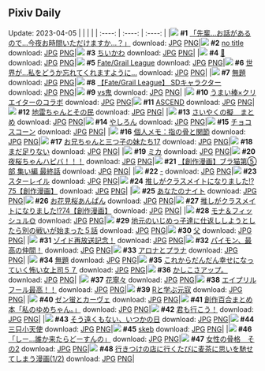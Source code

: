 ## Pixiv Daily
Update: 2023-04-05
|      |      |      |
| :----: | :----: | :----: |
|![](https://pixiv.microyu.workers.dev/c/240x480/img-master/img/2023/04/03/08/02/54/106820458_p0_master1200.jpg) **#1** [「先輩…お話があるので…今夜お時間いただけますか…？」](https://www.pixiv.net/artworks/106820458) download: [JPG](https://pixiv.microyu.workers.dev/img-original/img/2023/04/03/08/02/54/106820458_p0.jpg) [PNG](https://pixiv.microyu.workers.dev/img-original/img/2023/04/03/08/02/54/106820458_p0.png)|![](https://pixiv.microyu.workers.dev/c/240x480/img-master/img/2023/04/03/00/05/07/106812198_p0_master1200.jpg) **#2** [no title](https://www.pixiv.net/artworks/106812198) download: [JPG](https://pixiv.microyu.workers.dev/img-original/img/2023/04/03/00/05/07/106812198_p0.jpg) [PNG](https://pixiv.microyu.workers.dev/img-original/img/2023/04/03/00/05/07/106812198_p0.png)|![](https://pixiv.microyu.workers.dev/c/240x480/img-master/img/2023/04/04/00/00/59/106842046_p0_master1200.jpg) **#3** [ちいかわ](https://www.pixiv.net/artworks/106842046) download: [JPG](https://pixiv.microyu.workers.dev/img-original/img/2023/04/04/00/00/59/106842046_p0.jpg) [PNG](https://pixiv.microyu.workers.dev/img-original/img/2023/04/04/00/00/59/106842046_p0.png)|
|![](https://pixiv.microyu.workers.dev/c/240x480/img-master/img/2023/04/03/00/00/01/106811653_p0_master1200.jpg) **#4** [🍹](https://www.pixiv.net/artworks/106811653) download: [JPG](https://pixiv.microyu.workers.dev/img-original/img/2023/04/03/00/00/01/106811653_p0.jpg) [PNG](https://pixiv.microyu.workers.dev/img-original/img/2023/04/03/00/00/01/106811653_p0.png)|![](https://pixiv.microyu.workers.dev/c/240x480/img-master/img/2023/04/03/00/57/08/106814101_p0_master1200.jpg) **#5** [Fate/Grail League](https://www.pixiv.net/artworks/106814101) download: [JPG](https://pixiv.microyu.workers.dev/img-original/img/2023/04/03/00/57/08/106814101_p0.jpg) [PNG](https://pixiv.microyu.workers.dev/img-original/img/2023/04/03/00/57/08/106814101_p0.png)|![](https://pixiv.microyu.workers.dev/c/240x480/img-master/img/2023/04/04/00/00/27/106841959_p0_master1200.jpg) **#6** [世界が…私をどうか忘れてくれますように…](https://www.pixiv.net/artworks/106841959) download: [JPG](https://pixiv.microyu.workers.dev/img-original/img/2023/04/04/00/00/27/106841959_p0.jpg) [PNG](https://pixiv.microyu.workers.dev/img-original/img/2023/04/04/00/00/27/106841959_p0.png)|
|![](https://pixiv.microyu.workers.dev/c/240x480/img-master/img/2023/04/04/09/41/06/106851371_p0_master1200.jpg) **#7** [無題](https://www.pixiv.net/artworks/106851371) download: [JPG](https://pixiv.microyu.workers.dev/img-original/img/2023/04/04/09/41/06/106851371_p0.jpg) [PNG](https://pixiv.microyu.workers.dev/img-original/img/2023/04/04/09/41/06/106851371_p0.png)|![](https://pixiv.microyu.workers.dev/c/240x480/img-master/img/2023/04/03/00/00/08/106811692_p0_master1200.jpg) **#8** [【Fate/Grail League】 SDキャラクター](https://www.pixiv.net/artworks/106811692) download: [JPG](https://pixiv.microyu.workers.dev/img-original/img/2023/04/03/00/00/08/106811692_p0.jpg) [PNG](https://pixiv.microyu.workers.dev/img-original/img/2023/04/03/00/00/08/106811692_p0.png)|![](https://pixiv.microyu.workers.dev/c/240x480/img-master/img/2023/04/04/06/00/11/106848609_p0_master1200.jpg) **#9** [vs鬼](https://www.pixiv.net/artworks/106848609) download: [JPG](https://pixiv.microyu.workers.dev/img-original/img/2023/04/04/06/00/11/106848609_p0.jpg) [PNG](https://pixiv.microyu.workers.dev/img-original/img/2023/04/04/06/00/11/106848609_p0.png)|
|![](https://pixiv.microyu.workers.dev/c/240x480/img-master/img/2023/04/03/13/41/28/106825577_p0_master1200.jpg) **#10** [うまい棒×クリエイターのコラボ](https://www.pixiv.net/artworks/106825577) download: [JPG](https://pixiv.microyu.workers.dev/img-original/img/2023/04/03/13/41/28/106825577_p0.jpg) [PNG](https://pixiv.microyu.workers.dev/img-original/img/2023/04/03/13/41/28/106825577_p0.png)|![](https://pixiv.microyu.workers.dev/c/240x480/img-master/img/2023/04/04/00/07/39/106842486_p0_master1200.jpg) **#11** [ASCEND](https://www.pixiv.net/artworks/106842486) download: [JPG](https://pixiv.microyu.workers.dev/img-original/img/2023/04/04/00/07/39/106842486_p0.jpg) [PNG](https://pixiv.microyu.workers.dev/img-original/img/2023/04/04/00/07/39/106842486_p0.png)|![](https://pixiv.microyu.workers.dev/c/240x480/img-master/img/2023/04/03/00/00/33/106811789_p0_master1200.jpg) **#12** [地雷ちゃんとその民](https://www.pixiv.net/artworks/106811789) download: [JPG](https://pixiv.microyu.workers.dev/img-original/img/2023/04/03/00/00/33/106811789_p0.jpg) [PNG](https://pixiv.microyu.workers.dev/img-original/img/2023/04/03/00/00/33/106811789_p0.png)|
|![](https://pixiv.microyu.workers.dev/c/240x480/img-master/img/2023/04/03/21/02/41/106835388_p0_master1200.jpg) **#13** [さいやくの擬　まとめ](https://www.pixiv.net/artworks/106835388) download: [JPG](https://pixiv.microyu.workers.dev/img-original/img/2023/04/03/21/02/41/106835388_p0.jpg) [PNG](https://pixiv.microyu.workers.dev/img-original/img/2023/04/03/21/02/41/106835388_p0.png)|![](https://pixiv.microyu.workers.dev/c/240x480/img-master/img/2023/04/03/23/38/42/106841137_p0_master1200.jpg) **#14** [やしろん](https://www.pixiv.net/artworks/106841137) download: [JPG](https://pixiv.microyu.workers.dev/img-original/img/2023/04/03/23/38/42/106841137_p0.jpg) [PNG](https://pixiv.microyu.workers.dev/img-original/img/2023/04/03/23/38/42/106841137_p0.png)|![](https://pixiv.microyu.workers.dev/c/240x480/img-master/img/2023/04/03/23/18/35/106840422_p0_master1200.jpg) **#15** [チョコスコーン](https://www.pixiv.net/artworks/106840422) download: [JPG](https://pixiv.microyu.workers.dev/img-original/img/2023/04/03/23/18/35/106840422_p0.jpg) [PNG](https://pixiv.microyu.workers.dev/img-original/img/2023/04/03/23/18/35/106840422_p0.png)|
|![](https://pixiv.microyu.workers.dev/c/240x480/img-master/img/2023/04/04/08/15/00/106850325_p0_master1200.jpg) **#16** [個人メモ：指の骨と関節](https://www.pixiv.net/artworks/106850325) download: [JPG](https://pixiv.microyu.workers.dev/img-original/img/2023/04/04/08/15/00/106850325_p0.jpg) [PNG](https://pixiv.microyu.workers.dev/img-original/img/2023/04/04/08/15/00/106850325_p0.png)|![](https://pixiv.microyu.workers.dev/c/240x480/img-master/img/2023/04/03/00/42/40/106813653_p0_master1200.jpg) **#17** [お兄ちゃんと三つ子の妹たち17](https://www.pixiv.net/artworks/106813653) download: [JPG](https://pixiv.microyu.workers.dev/img-original/img/2023/04/03/00/42/40/106813653_p0.jpg) [PNG](https://pixiv.microyu.workers.dev/img-original/img/2023/04/03/00/42/40/106813653_p0.png)|![](https://pixiv.microyu.workers.dev/c/240x480/img-master/img/2023/04/04/00/00/01/106841865_p0_master1200.jpg) **#18** [まだ足りない](https://www.pixiv.net/artworks/106841865) download: [JPG](https://pixiv.microyu.workers.dev/img-original/img/2023/04/04/00/00/01/106841865_p0.jpg) [PNG](https://pixiv.microyu.workers.dev/img-original/img/2023/04/04/00/00/01/106841865_p0.png)|
|![](https://pixiv.microyu.workers.dev/c/240x480/img-master/img/2023/04/04/00/01/10/106842076_p0_master1200.jpg) **#19** [ミカ](https://www.pixiv.net/artworks/106842076) download: [JPG](https://pixiv.microyu.workers.dev/img-original/img/2023/04/04/00/01/10/106842076_p0.jpg) [PNG](https://pixiv.microyu.workers.dev/img-original/img/2023/04/04/00/01/10/106842076_p0.png)|![](https://pixiv.microyu.workers.dev/c/240x480/img-master/img/2023/04/03/19/56/45/106833158_p0_master1200.jpg) **#20** [夜桜ちゃんハピバ！！！](https://www.pixiv.net/artworks/106833158) download: [JPG](https://pixiv.microyu.workers.dev/img-original/img/2023/04/03/19/56/45/106833158_p0.jpg) [PNG](https://pixiv.microyu.workers.dev/img-original/img/2023/04/03/19/56/45/106833158_p0.png)|![](https://pixiv.microyu.workers.dev/c/240x480/img-master/img/2023/04/03/19/00/45/106831644_p0_master1200.jpg) **#21** [【創作漫画】ブラ猫第⑤部 集い編 最終話](https://www.pixiv.net/artworks/106831644) download: [JPG](https://pixiv.microyu.workers.dev/img-original/img/2023/04/03/19/00/45/106831644_p0.jpg) [PNG](https://pixiv.microyu.workers.dev/img-original/img/2023/04/03/19/00/45/106831644_p0.png)|
|![](https://pixiv.microyu.workers.dev/c/240x480/img-master/img/2023/04/04/00/00/14/106841917_p0_master1200.jpg) **#22** [-](https://www.pixiv.net/artworks/106841917) download: [JPG](https://pixiv.microyu.workers.dev/img-original/img/2023/04/04/00/00/14/106841917_p0.jpg) [PNG](https://pixiv.microyu.workers.dev/img-original/img/2023/04/04/00/00/14/106841917_p0.png)|![](https://pixiv.microyu.workers.dev/c/240x480/img-master/img/2023/04/03/09/14/14/106821349_p0_master1200.jpg) **#23** [スターレイル](https://www.pixiv.net/artworks/106821349) download: [JPG](https://pixiv.microyu.workers.dev/img-original/img/2023/04/03/09/14/14/106821349_p0.jpg) [PNG](https://pixiv.microyu.workers.dev/img-original/img/2023/04/03/09/14/14/106821349_p0.png)|![](https://pixiv.microyu.workers.dev/c/240x480/img-master/img/2023/04/04/00/16/43/106842809_p0_master1200.jpg) **#24** [推しがクラスメイトになりました!?75【創作漫画】](https://www.pixiv.net/artworks/106842809) download: [JPG](https://pixiv.microyu.workers.dev/img-original/img/2023/04/04/00/16/43/106842809_p0.jpg) [PNG](https://pixiv.microyu.workers.dev/img-original/img/2023/04/04/00/16/43/106842809_p0.png)|
|![](https://pixiv.microyu.workers.dev/c/240x480/img-master/img/2023/04/03/00/01/30/106811914_p0_master1200.jpg) **#25** [あなたのナイト](https://www.pixiv.net/artworks/106811914) download: [JPG](https://pixiv.microyu.workers.dev/img-original/img/2023/04/03/00/01/30/106811914_p0.jpg) [PNG](https://pixiv.microyu.workers.dev/img-original/img/2023/04/03/00/01/30/106811914_p0.png)|![](https://pixiv.microyu.workers.dev/c/240x480/img-master/img/2023/04/04/20/30/03/106864535_p0_master1200.jpg) **#26** [お花見桜あんぱん](https://www.pixiv.net/artworks/106864535) download: [JPG](https://pixiv.microyu.workers.dev/img-original/img/2023/04/04/20/30/03/106864535_p0.jpg) [PNG](https://pixiv.microyu.workers.dev/img-original/img/2023/04/04/20/30/03/106864535_p0.png)|![](https://pixiv.microyu.workers.dev/c/240x480/img-master/img/2023/04/03/00/03/38/106812101_p0_master1200.jpg) **#27** [推しがクラスメイトになりました!?74【創作漫画】](https://www.pixiv.net/artworks/106812101) download: [JPG](https://pixiv.microyu.workers.dev/img-original/img/2023/04/03/00/03/38/106812101_p0.jpg) [PNG](https://pixiv.microyu.workers.dev/img-original/img/2023/04/03/00/03/38/106812101_p0.png)|
|![](https://pixiv.microyu.workers.dev/c/240x480/img-master/img/2023/04/03/19/29/03/106832357_p0_master1200.jpg) **#28** [モナ＆フィッシュル🌞](https://www.pixiv.net/artworks/106832357) download: [JPG](https://pixiv.microyu.workers.dev/img-original/img/2023/04/03/19/29/03/106832357_p0.jpg) [PNG](https://pixiv.microyu.workers.dev/img-original/img/2023/04/03/19/29/03/106832357_p0.png)|![](https://pixiv.microyu.workers.dev/c/240x480/img-master/img/2023/04/04/11/03/22/106852558_p0_master1200.jpg) **#29** [地元のいじめっ子達に仕返ししようとしたら別の戦いが始まった５話](https://www.pixiv.net/artworks/106852558) download: [JPG](https://pixiv.microyu.workers.dev/img-original/img/2023/04/04/11/03/22/106852558_p0.jpg) [PNG](https://pixiv.microyu.workers.dev/img-original/img/2023/04/04/11/03/22/106852558_p0.png)|![](https://pixiv.microyu.workers.dev/c/240x480/img-master/img/2023/04/03/13/35/26/106825495_p0_master1200.jpg) **#30** [父](https://www.pixiv.net/artworks/106825495) download: [JPG](https://pixiv.microyu.workers.dev/img-original/img/2023/04/03/13/35/26/106825495_p0.jpg) [PNG](https://pixiv.microyu.workers.dev/img-original/img/2023/04/03/13/35/26/106825495_p0.png)|
|![](https://pixiv.microyu.workers.dev/c/240x480/img-master/img/2023/04/03/00/08/00/106812343_p0_master1200.jpg) **#31** [ゾイド再放送記念！](https://www.pixiv.net/artworks/106812343) download: [JPG](https://pixiv.microyu.workers.dev/img-original/img/2023/04/03/00/08/00/106812343_p0.jpg) [PNG](https://pixiv.microyu.workers.dev/img-original/img/2023/04/03/00/08/00/106812343_p0.png)|![](https://pixiv.microyu.workers.dev/c/240x480/img-master/img/2023/04/03/21/08/22/106835578_p0_master1200.jpg) **#32** [パイモン、最高の仲間！](https://www.pixiv.net/artworks/106835578) download: [JPG](https://pixiv.microyu.workers.dev/img-original/img/2023/04/03/21/08/22/106835578_p0.jpg) [PNG](https://pixiv.microyu.workers.dev/img-original/img/2023/04/03/21/08/22/106835578_p0.png)|![](https://pixiv.microyu.workers.dev/c/240x480/img-master/img/2023/04/03/00/11/15/106812491_p0_master1200.jpg) **#33** [アロナとプラナ](https://www.pixiv.net/artworks/106812491) download: [JPG](https://pixiv.microyu.workers.dev/img-original/img/2023/04/03/00/11/15/106812491_p0.jpg) [PNG](https://pixiv.microyu.workers.dev/img-original/img/2023/04/03/00/11/15/106812491_p0.png)|
|![](https://pixiv.microyu.workers.dev/c/240x480/img-master/img/2023/04/03/00/34/22/106813408_p0_master1200.jpg) **#34** [無題](https://www.pixiv.net/artworks/106813408) download: [JPG](https://pixiv.microyu.workers.dev/img-original/img/2023/04/03/00/34/22/106813408_p0.jpg) [PNG](https://pixiv.microyu.workers.dev/img-original/img/2023/04/03/00/34/22/106813408_p0.png)|![](https://pixiv.microyu.workers.dev/c/240x480/img-master/img/2023/04/03/17/03/38/106828952_p0_master1200.jpg) **#35** [これからだんだん幸せになっていく怖い女上司５７](https://www.pixiv.net/artworks/106828952) download: [JPG](https://pixiv.microyu.workers.dev/img-original/img/2023/04/03/17/03/38/106828952_p0.jpg) [PNG](https://pixiv.microyu.workers.dev/img-original/img/2023/04/03/17/03/38/106828952_p0.png)|![](https://pixiv.microyu.workers.dev/c/240x480/img-master/img/2023/04/03/06/44/41/106819286_p0_master1200.jpg) **#36** [かしこさアップ。](https://www.pixiv.net/artworks/106819286) download: [JPG](https://pixiv.microyu.workers.dev/img-original/img/2023/04/03/06/44/41/106819286_p0.jpg) [PNG](https://pixiv.microyu.workers.dev/img-original/img/2023/04/03/06/44/41/106819286_p0.png)|
|![](https://pixiv.microyu.workers.dev/c/240x480/img-master/img/2023/04/03/00/09/27/106812048_p0_master1200.jpg) **#37** [花寧々](https://www.pixiv.net/artworks/106812048) download: [JPG](https://pixiv.microyu.workers.dev/img-original/img/2023/04/03/00/09/27/106812048_p0.jpg) [PNG](https://pixiv.microyu.workers.dev/img-original/img/2023/04/03/00/09/27/106812048_p0.png)|![](https://pixiv.microyu.workers.dev/c/240x480/img-master/img/2023/04/03/18/05/04/106830325_p0_master1200.jpg) **#38** [エイプリルフール最高！！](https://www.pixiv.net/artworks/106830325) download: [JPG](https://pixiv.microyu.workers.dev/img-original/img/2023/04/03/18/05/04/106830325_p0.jpg) [PNG](https://pixiv.microyu.workers.dev/img-original/img/2023/04/03/18/05/04/106830325_p0.png)|![](https://pixiv.microyu.workers.dev/c/240x480/img-master/img/2023/04/03/11/42/16/106823434_p0_master1200.jpg) **#39** [Rと学ぶ元寇](https://www.pixiv.net/artworks/106823434) download: [JPG](https://pixiv.microyu.workers.dev/img-original/img/2023/04/03/11/42/16/106823434_p0.jpg) [PNG](https://pixiv.microyu.workers.dev/img-original/img/2023/04/03/11/42/16/106823434_p0.png)|
|![](https://pixiv.microyu.workers.dev/c/240x480/img-master/img/2023/04/03/22/00/05/106837331_p0_master1200.jpg) **#40** [ゼン蛍とカーヴェ](https://www.pixiv.net/artworks/106837331) download: [JPG](https://pixiv.microyu.workers.dev/img-original/img/2023/04/03/22/00/05/106837331_p0.jpg) [PNG](https://pixiv.microyu.workers.dev/img-original/img/2023/04/03/22/00/05/106837331_p0.png)|![](https://pixiv.microyu.workers.dev/c/240x480/img-master/img/2023/04/03/12/10/49/106824017_p0_master1200.jpg) **#41** [創作百合まとめ本「私のゆめちゃん。」](https://www.pixiv.net/artworks/106824017) download: [JPG](https://pixiv.microyu.workers.dev/img-original/img/2023/04/03/12/10/49/106824017_p0.jpg) [PNG](https://pixiv.microyu.workers.dev/img-original/img/2023/04/03/12/10/49/106824017_p0.png)|![](https://pixiv.microyu.workers.dev/c/240x480/img-master/img/2023/04/03/12/19/29/106824156_p0_master1200.jpg) **#42** [君も行こう！](https://www.pixiv.net/artworks/106824156) download: [JPG](https://pixiv.microyu.workers.dev/img-original/img/2023/04/03/12/19/29/106824156_p0.jpg) [PNG](https://pixiv.microyu.workers.dev/img-original/img/2023/04/03/12/19/29/106824156_p0.png)|
|![](https://pixiv.microyu.workers.dev/c/240x480/img-master/img/2023/04/04/00/56/43/106844134_p0_master1200.jpg) **#43** [そう遠くもない、いつかの日](https://www.pixiv.net/artworks/106844134) download: [JPG](https://pixiv.microyu.workers.dev/img-original/img/2023/04/04/00/56/43/106844134_p0.jpg) [PNG](https://pixiv.microyu.workers.dev/img-original/img/2023/04/04/00/56/43/106844134_p0.png)|![](https://pixiv.microyu.workers.dev/c/240x480/img-master/img/2023/04/03/19/41/47/106832723_p0_master1200.jpg) **#44** [三只小天使](https://www.pixiv.net/artworks/106832723) download: [JPG](https://pixiv.microyu.workers.dev/img-original/img/2023/04/03/19/41/47/106832723_p0.jpg) [PNG](https://pixiv.microyu.workers.dev/img-original/img/2023/04/03/19/41/47/106832723_p0.png)|![](https://pixiv.microyu.workers.dev/c/240x480/img-master/img/2023/04/03/00/24/28/106813023_p0_master1200.jpg) **#45** [skeb](https://www.pixiv.net/artworks/106813023) download: [JPG](https://pixiv.microyu.workers.dev/img-original/img/2023/04/03/00/24/28/106813023_p0.jpg) [PNG](https://pixiv.microyu.workers.dev/img-original/img/2023/04/03/00/24/28/106813023_p0.png)|
|![](https://pixiv.microyu.workers.dev/c/240x480/img-master/img/2023/04/03/17/06/31/106829013_p0_master1200.jpg) **#46** [「しー…誰か来たらどーすんの」](https://www.pixiv.net/artworks/106829013) download: [JPG](https://pixiv.microyu.workers.dev/img-original/img/2023/04/03/17/06/31/106829013_p0.jpg) [PNG](https://pixiv.microyu.workers.dev/img-original/img/2023/04/03/17/06/31/106829013_p0.png)|![](https://pixiv.microyu.workers.dev/c/240x480/img-master/img/2023/04/03/00/10/52/106812475_p0_master1200.jpg) **#47** [女性の骨格　その2](https://www.pixiv.net/artworks/106812475) download: [JPG](https://pixiv.microyu.workers.dev/img-original/img/2023/04/03/00/10/52/106812475_p0.jpg) [PNG](https://pixiv.microyu.workers.dev/img-original/img/2023/04/03/00/10/52/106812475_p0.png)|![](https://pixiv.microyu.workers.dev/c/240x480/img-master/img/2023/04/03/00/11/36/106812509_p0_master1200.jpg) **#48** [行きつけの店に行くたびに麦茶に思いを馳せてしまう漫画(1/2)](https://www.pixiv.net/artworks/106812509) download: [JPG](https://pixiv.microyu.workers.dev/img-original/img/2023/04/03/00/11/36/106812509_p0.jpg) [PNG](https://pixiv.microyu.workers.dev/img-original/img/2023/04/03/00/11/36/106812509_p0.png)|
